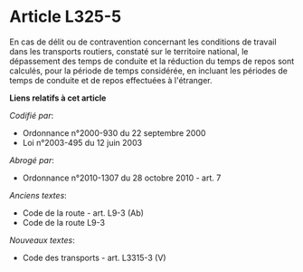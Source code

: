 # Article L325-5

En cas de délit ou de contravention concernant les conditions de travail dans les transports routiers, constaté sur le
territoire national, le dépassement des temps de conduite et la réduction du temps de repos sont calculés, pour la période de
temps considérée, en incluant les périodes de temps de conduite et de repos effectuées à l'étranger.

**Liens relatifs à cet article**

_Codifié par_:

  - Ordonnance n°2000-930 du 22 septembre 2000
  - Loi n°2003-495 du 12 juin 2003

_Abrogé par_:

  - Ordonnance n°2010-1307 du 28 octobre 2010 - art. 7

_Anciens textes_:

  - Code de la route - art. L9-3 (Ab)
  - Code de la route L9-3

_Nouveaux textes_:

  - Code des transports - art. L3315-3 (V)
